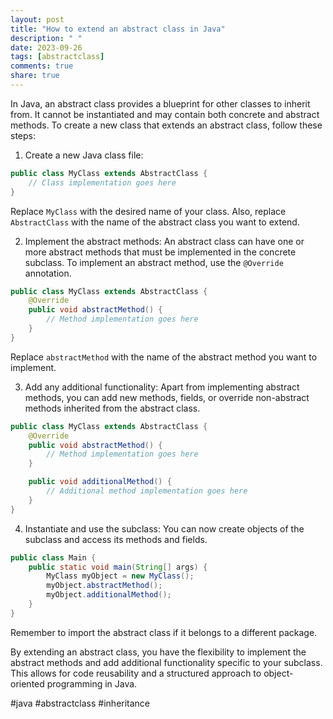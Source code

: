 ```yaml
---
layout: post
title: "How to extend an abstract class in Java"
description: " "
date: 2023-09-26
tags: [abstractclass]
comments: true
share: true
---
```


In Java, an abstract class provides a blueprint for other classes to inherit from. It cannot be instantiated and may contain both concrete and abstract methods. To create a new class that extends an abstract class, follow these steps:

1. Create a new Java class file:
```java
public class MyClass extends AbstractClass {
    // Class implementation goes here
}
```
Replace `MyClass` with the desired name of your class. Also, replace `AbstractClass` with the name of the abstract class you want to extend.

2. Implement the abstract methods:
An abstract class can have one or more abstract methods that must be implemented in the concrete subclass. To implement an abstract method, use the `@Override` annotation.
```java
public class MyClass extends AbstractClass {
    @Override
    public void abstractMethod() {
        // Method implementation goes here
    }
}
```
Replace `abstractMethod` with the name of the abstract method you want to implement.

3. Add any additional functionality:
Apart from implementing abstract methods, you can add new methods, fields, or override non-abstract methods inherited from the abstract class.
```java
public class MyClass extends AbstractClass {
    @Override
    public void abstractMethod() {
        // Method implementation goes here
    }

    public void additionalMethod() {
        // Additional method implementation goes here
    }
}
```

4. Instantiate and use the subclass:
You can now create objects of the subclass and access its methods and fields.
```java
public class Main {
    public static void main(String[] args) {
        MyClass myObject = new MyClass();
        myObject.abstractMethod();
        myObject.additionalMethod();
    }
}
```

Remember to import the abstract class if it belongs to a different package.

By extending an abstract class, you have the flexibility to implement the abstract methods and add additional functionality specific to your subclass. This allows for code reusability and a structured approach to object-oriented programming in Java.

#java #abstractclass #inheritance